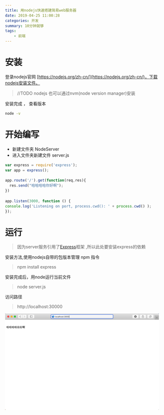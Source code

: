 ```yaml
---
title: 用nodejs快速搭建简易web服务器
date: 2019-04-25 11:00:28
categories: 开发
summary: 10分钟就够
tags:
    - 前端
---
```


# 安装
登录nodejs官网 [https://nodejs.org/zh-cn/](https://nodejs.org/zh-cn/)，下载nodejs安装文件。

> //TODO nodejs 也可以通过nvm(node version manager)安装

安装完成 ， 查看版本
```bash
node -v
```

# 开始编写
- 新建文件夹 NodeServer
- 进入文件夹新建文件 server.js

```javascript
var express = require('express'); 
var app = express(); 

app.route('/').get(function(req,res){
  res.send("哈哈哈哈你好啊");
})

app.listen(3000, function () { 
console.log('Listening on port, process.cwd(): ' + process.cwd() ); 
}); 

```

# 运行
> 因为server服务引用了[Express](https://expressjs.com/zh-cn/)框架 ,所以此处要安装express的依赖

安装方法,使用nodejs自带的包版本管理 npm 指令
> npm install express

安装完成后，用node运行当前文件
> node server.js

访问路径
> http://localhost:30000

![](./nodejs-server/nodejs-server-1.png)

